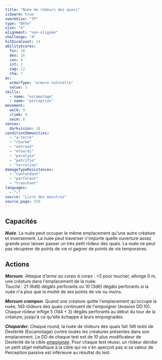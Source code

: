 ```yaml
---
title: "Nuée de rôdeurs des quais"
isSwarm: true
swarmSize: "TP"
type: "Bête"
size: "G"
alignment: "non-alignée"
challenge: "4"
hitDiceCount: 14
abilityScores:
  for: 10
  dex: 16
  con: 8
  int: 2
  sag: 12
  cha: 7
ac: 
  armorType: "armure naturelle"
  value: 1
skills: 
  - name: "escamotage"
  - name: "perception"
movement: 
  walk: 9
  climb: 9
  swim: 6
senses: 
  darkvision: 18
conditionImmunities: 
  - "a-terre"
  - "charme"
  - "entrave"
  - "etourdi"
  - "paralyse"
  - "petrifie"
  - "terrorise"
damageTypeResistances: 
  - "contondant"
  - "perforant"
  - "tranchant"
languages: 
  - "—"
source: "Livre des monstres"
source_page: 350
---
```

## Capacités
_**Nuée**_. La nuée peut occuper le même emplacement qu'une autre créature et inversement. La nuée peut traverser n'importe quelle ouverture assez grande pour laisser passer un très petit rôdeur des quais. La nuée ne peut pas récupérer de points de vie ni gagner de points de vie temporaires.

## Actions
_**Morsure**_. _Attaque d'arme au corps à corps_ : +5 pour toucher, allonge 0 m, une créature dans l'emplacement de la nuée.  
_Touché_ : 21 (6d6) dégâts perforants ou 10 (3d6) dégâts perforants si la nuée n'a plus que la moitié de ses points de vie ou moins.

_**Morsure crampon**_. Quand une créature quitte l'emplacement qu'occupe la nuée, 1d3 rôdeurs des quais continuent de l'empoigner (évasion DD 10). Chaque rôdeur inflige 5 (1d4 + 3) dégâts perforants au début du tour de la créature, jusqu'à ce qu'elle échappe à leurs empoignades.

_**Chaparder**_. Chaque round, la nuée de rôdeurs des quais fait 1d6 tests de Dextérité (Escamotage) contre toutes les créatures présentes dans son emplacement. Le DD de chaque test est de 10 plus modificateur de Dextérité de la cible [_empoignée_](/gerer-la-sante-du-personnage/#empoigne). Pour chaque test réussi, un rôdeur dérobe un petit objet métallique à la cible qui ne s'en aperçoit pas si sa valeur de Perception passive est inférieure au résultat du test.
